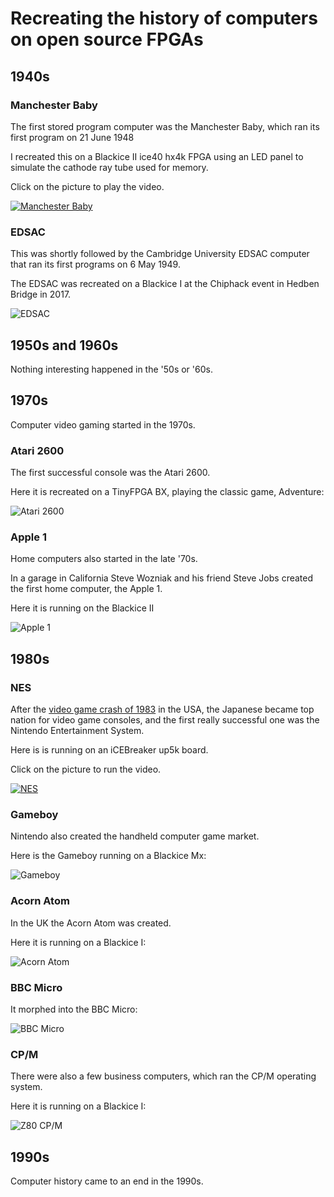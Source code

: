 # Recreating the history of computers on open source FPGAs

## 1940s

### Manchester Baby

The first stored program computer was the Manchester Baby, which ran its first program on 21 June 1948

I recreated this on a Blackice II ice40 hx4k FPGA using an LED panel to simulate the cathode ray tube used for memory.

Click on the picture to play the video.

[![Manchester Baby](https://img.youtube.com/vi/effNf-3IUxI/maxresdefault.jpg)](https://youtu.be/effNf-3IUxI)

### EDSAC

This was shortly followed by the Cambridge University EDSAC computer that ran its first programs on 6 May 1949.

The EDSAC was recreated on a Blackice I at the Chiphack event in Hedben Bridge in 2017.

![EDSAC](https://forum.mystorm.uk/uploads/default/original/1X/06f400766b3d9dcd25ddae3ebd5c717d019a5bde.jpg)

## 1950s and 1960s

Nothing interesting happened in the '50s or '60s.

## 1970s

Computer video gaming started in the 1970s. 

### Atari 2600

The first successful console was the Atari 2600.

Here it is recreated on a TinyFPGA BX, playing the classic game, Adventure:

![Atari 2600](https://discourse.tinyfpga.com/uploads/default/optimized/1X/8485400779b614afa54cd73240bf407e695ea9db_1_690x388.jpeg)

### Apple 1

Home computers also started in the late '70s.

In a garage in California Steve Wozniak and his friend Steve Jobs created the first home computer, the Apple 1.

Here it is running on the Blackice II

![Apple 1](https://forum.mystorm.uk/uploads/default/optimized/1X/30a7f0a7317b2d90bc4d567d49f40b7d0b2b2699_1_690x388.jpg)

## 1980s

### NES

After the [video game crash of 1983](https://en.wikipedia.org/wiki/Video_game_crash_of_1983) in the USA, the Japanese became top nation for video game consoles, and the first really successful one was the Nintendo Entertainment System.

Here is is running on an iCEBreaker up5k board.

Click on the picture to run the video.

[![NES](https://img.youtube.com/vi/vGUWMFvhPK4/maxresdefault.jpg)](https://youtu.be/vGUWMFvhPK4)

### Gameboy

Nintendo also created the handheld computer game market.

Here is the Gameboy running on a Blackice Mx:

![Gameboy](https://forum.mystorm.uk/uploads/default/optimized/1X/4f73c876fca2db08aa52ee44c2c81a9ed7149950_1_393x500.jpg)

### Acorn Atom

In the UK the Acorn Atom was created.

Here it is running on a Blackice I:

![Acorn Atom](https://forum.mystorm.uk/uploads/default/optimized/1X/88c46ab2f572671a8d78785c52ef7854e82ecd35_1_666x500.JPG)

### BBC Micro

It morphed into the BBC Micro:

![BBC Micro](https://forum.mystorm.uk/uploads/default/optimized/1X/1e575514c44631988e209834fe7d4563b51fa5ab_1_666x500.JPG)

### CP/M

There were also a few business computers, which ran the CP/M operating system.

Here it is running on a Blackice I:

![Z80 CP/M](https://forum.mystorm.uk/uploads/default/optimized/1X/6d04177eeb90596499a6d95ee2d38f7021262a2d_1_690x388.jpg)

## 1990s

Computer history came to an end in the 1990s.
